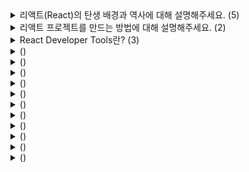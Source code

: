 <details>
<summary>리액트(React)의 탄생 배경과 역사에 대해 설명해주세요. (5)</summary>
<br>

- React의 탄생 배경은 Facebook이 직면한 문제에서 시작됩니다. Facebook은 커다란 규모의 복잡한 웹 애플리케이션을 유지보수하고 개발하는데 어려움을 겪고 있었습니다. 그러한 문제 중에서도 가장 큰 문제 중 하나는 자주 일어나는 UI 변경으로 인한 성능 저하와 유지보수성의 어려움이었습니다.
- 이러한 문제를 해결하기 위해 Facebook에서는 더 나은 방법을 찾기 위해 여러 가지 실험을 진행했습니다. 그 중에서도 React는 Jordan Walke라는 개발자가 2011년에 시작한 프로젝트였습니다. React는 JavaScript 라이브러리로, 가상 DOM(Virtual DOM) 개념을 도입하여 성능을 개선하고, 컴포넌트라는 개념을 도입하여 UI 코드를 모듈화하고 재사용성을 높였습니다.
- React는 초기 버전에서는 Facebook에서 사용하기 위해 개발되었으며, 2013년에 5월에 오픈 소스로 최초로 공개되었습니다. 그 후 React는 계속해서 발전하면서 다양한 기능과 개선 사항이 추가되었고, 2015년 Facebook에서 React Native라는 모바일 애플리케이션을 위한 새로운 크로스플랫폼 프레임워크도 출시했습니다.
- React의 등장으로 인해 UI 코드의 개발과 유지보수가 쉬워졌고, 성능 또한 향상되어 대규모 웹 애플리케이션을 개발할 수 있게 되었습니다. 이로 인해 React는 현재까지도 많은 개발자들에게 사랑받고 있으며, 대규모 웹 애플리케이션의 개발에서는 필수적인 기술 중 하나입니다.
- React는 지속적으로 개발이 이루어지고 있으며, 현재는 React 18 버전이 개발 중에 있습니다. React의 생태계는 매우 다양하며, React를 기반으로 한 다양한 라이브러리와 프레임워크가 존재합니다.
</details>

<details>
<summary>리액트 프로젝트를 만드는 방법에 대해 설명해주세요. (2)</summary>
<br>

1. Create React App(CRA) 사용하기
    - Create React App(CRA)은 리액트 앱을 빠르게 만들기 위한 공식 도구입니다.
    - CRA를 사용하면, 초기 세팅을 자동으로 생성하고, 빠르게 리액트 앱을 만들 수 있습니다.
    - 아래는 CRA를 사용하여 리액트 앱을 만드는 방법입니다.

      1. Node.js를 설치합니다.

      2. 터미널에서 다음 명령어를 실행합니다.

        ```console
        npx create-react-app my-app
        ```

      3. 생성된 앱 폴더로 이동하여 개발모드를 실행합니다.

        ```kotlin
        cd my-app
        npm start
        ```

2. 수동으로 세팅하기
    - 아래는 수동으로 리액트 앱을 만드는 방법입니다.

      1. Node.js를 설치합니다.

      2. 리액트 프로젝트에 필요한 패키지를 설치합니다.
        ```kotlin
        npm init -y
        npm install react react-dom
        npm install -D webpack webpack-cli webpack-dev-server html-webpack-plugin babel-loader @babel/core @babel/preset-env @babel/preset-react
        ```

      3. 프로젝트 디렉토리에 다음과 같은 파일들을 생성합니다.

        ```bash
        /public/index.html
        /src/index.js
        /webpack.config.js
        /.babelrc
        ```

      4. 생성한 파일들을 수정하여 리액트 앱을 만듭니다.

        ```jsx
        // index.html
        <!DOCTYPE html>
        <html>
        <head>
          <meta charset="UTF-8">
          <title>My React App</title>
        </head>
        <body>
          <div id="root"></div>
          <script src="dist/bundle.js"></script>
        </body>
        </html>

        // index.js
        import React from 'react';
        import ReactDOM from 'react-dom';
        import App from './App';

        ReactDOM.render(<App />, document.getElementById('root'));
        ```

</details>

<details>
<summary>React Developer Tools란? (3)</summary>
<br>

- React Developer Tools는 React 애플리케이션의 디버깅 및 프로파일링을 도와주는 크롬 확장 프로그램입니다.
- React Developer Tools를 사용하면 React 구성 요소 트리와 해당 구성 요소의 속성 및 상태를 시각적으로 볼 수 있습니다.
- React Developer Tools를 사용하면 React 애플리케이션의 성능을 프로파일링하여 느린 부분을 파악하고 최적화할 수 있습니다.
</details>

<details>
<summary>()</summary>
<br>

- 
</details>

<details>
<summary>()</summary>
<br>

- 
</details>

<details>
<summary>()</summary>
<br>

- 
</details>

<details>
<summary>()</summary>
<br>

- 
</details>

<details>
<summary>()</summary>
<br>

- 
</details>

<details>
<summary>()</summary>
<br>

- 
</details>

<details>
<summary>()</summary>
<br>

- 
</details>

<details>
<summary>()</summary>
<br>

- 
</details>

<details>
<summary>()</summary>
<br>

- 
</details>

<details>
<summary>()</summary>
<br>

- 
</details>

<details>
<summary>()</summary>
<br>

- 
</details>





